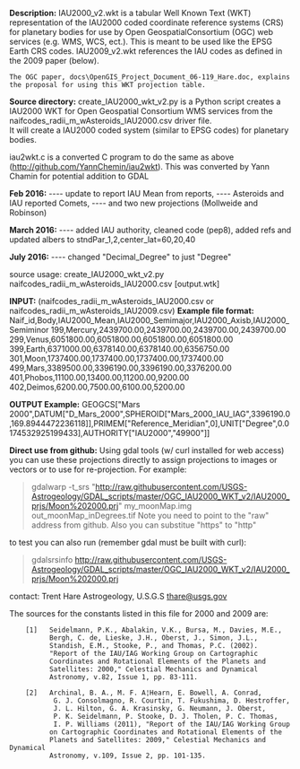 **Description:**
    IAU2000_v2.wkt is a tabular Well Known Text (WKT) representation of the
    IAU2000 coded coordinate reference systems (CRS) for planetary bodies
    for use by Open GeospatialConsortium (OGC) web services (e.g. WMS,
    WCS, ect.). This is meant to be used like the EPSG Earth CRS codes.
    IAU2009_v2.wkt references the IAU codes as defined in the 2009 paper (below).

    The OGC paper, docs\OpenGIS_Project_Document_06-119_Hare.doc, explains
    the proposal for using this WKT projection table.

**Source directory:**
    create_IAU2000_wkt_v2.py is a Python script creates a IAU2000 WKT
    for Open Geospatial Consortium WMS services from the 
    naifcodes_radii_m_wAsteroids_IAU2000.csv driver file.  
    It will create a IAU2000 coded system (similar to EPSG codes) for
    planetary bodies.
    
iau2wkt.c is a converted C program to do the same as above (http://github.com/YannChemin/iau2wkt).
This was converted by Yann Chamin for potential addition to GDAL

 **Feb 2016:**
---- update to report IAU Mean from reports, 
---- Asteroids and IAU reported Comets,
---- and two new projections (Mollweide and Robinson)
 
**March 2016:**
---- added IAU authority, cleaned code (pep8), added refs and updated albers to stndPar_1,2,center_lat=60,20,40

**July 2016:**
---- changed "Decimal_Degree" to just "Degree"

source usage: create_IAU2000_wkt_v2.py naifcodes_radii_m_wAsteroids_IAU2000.csv [output.wtk]

**INPUT:** (naifcodes_radii_m_wAsteroids_IAU2000.csv or naifcodes_radii_m_wAsteroids_IAU2009.csv)
**Example file format:**
Naif_id,Body,IAU2000_Mean,IAU2000_Semimajor,IAU2000_Axisb,IAU2000_Semiminor
199,Mercury,2439700.00,2439700.00,2439700.00,2439700.00
299,Venus,6051800.00,6051800.00,6051800.00,6051800.00
399,Earth,6371000.00,6378140.00,6378140.00,6356750.00
301,Moon,1737400.00,1737400.00,1737400.00,1737400.00
499,Mars,3389500.00,3396190.00,3396190.00,3376200.00
401,Phobos,11100.00,13400.00,11200.00,9200.00
402,Deimos,6200.00,7500.00,6100.00,5200.00


**OUTPUT Example:**
GEOGCS["Mars 2000",DATUM["D_Mars_2000",SPHEROID["Mars_2000_IAU_IAG",3396190.0,169.8944472236118]],PRIMEM["Reference_Meridian",0],UNIT["Degree",0.0174532925199433],AUTHORITY["IAU2000","49900"]]

**Direct use from github:**
Using gdal tools (w/ curl installed for web access) you can use these projections directly to assign projections to images or vectors or to use for re-projection. For example:
>  gdalwarp -t_srs "http://raw.githubusercontent.com/USGS-Astrogeology/GDAL_scripts/master/OGC_IAU2000_WKT_v2/IAU2000_prjs/Moon%202000.prj" my_moonMap.img out_moonMap_inDegrees.tif
Note you need to point to the "raw" address from github. Also you can substitue "https" to "http" 

to test you can also run (remember gdal must be built with curl):
> gdalsrsinfo http://raw.githubusercontent.com/USGS-Astrogeology/GDAL_scripts/master/OGC_IAU2000_WKT_v2/IAU2000_prjs/Moon%202000.prj

contact:
Trent Hare
Astrogeology, U.S.G.S
thare@usgs.gov

The sources for the constants listed in this file for 2000 and 2009 are:

        [1]   Seidelmann, P.K., Abalakin, V.K., Bursa, M., Davies, M.E.,
              Bergh, C. de, Lieske, J.H., Oberst, J., Simon, J.L.,
              Standish, E.M., Stooke, P., and Thomas, P.C. (2002).
              "Report of the IAU/IAG Working Group on Cartographic
              Coordinates and Rotational Elements of the Planets and
              Satellites: 2000," Celestial Mechanics and Dynamical
              Astronomy, v.82, Issue 1, pp. 83-111.

        [2]   Archinal, B. A., M. F. A¦Hearn, E. Bowell, A. Conrad,
               G. J. Consolmagno, R. Courtin, T. Fukushima, D. Hestroffer,
               J. L. Hilton, G. A. Krasinsky, G. Neumann, J. Oberst,
               P. K. Seidelmann, P. Stooke, D. J. Tholen, P. C. Thomas,
               I. P. Williams (2011), "Report of the IAU/IAG Working Group
              on Cartographic Coordinates and Rotational Elements of the
              Planets and Satellites: 2009," Celestial Mechanics and Dynamical
              Astronomy, v.109, Issue 2, pp. 101-135.
